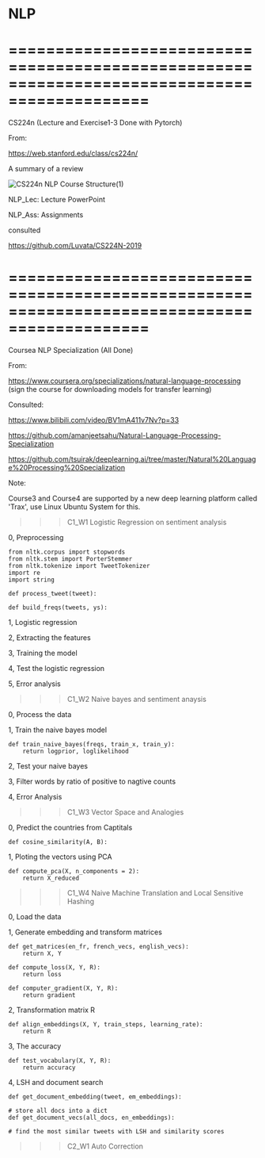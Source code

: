 # NLP

=============================================================================================
=============================================================================================

CS224n (Lecture and Exercise1-3 Done with Pytorch)

From: 

https://web.stanford.edu/class/cs224n/


A summary of a review

![CS224n NLP Course Structure(1)](https://user-images.githubusercontent.com/77312114/120138661-8b26c480-c209-11eb-9bc2-e8779b7448ad.png)


NLP_Lec: Lecture PowerPoint


NLP_Ass: Assignments

consulted

https://github.com/Luvata/CS224N-2019

=============================================================================================
=============================================================================================

Coursea NLP Specialization (All Done)

From:

https://www.coursera.org/specializations/natural-language-processing (sign the course for downloading models for transfer learning)

Consulted:

https://www.bilibili.com/video/BV1mA411v7Nv?p=33

https://github.com/amanjeetsahu/Natural-Language-Processing-Specialization

https://github.com/tsuirak/deeplearning.ai/tree/master/Natural%20Language%20Processing%20Specialization

Note: 

Course3 and Course4 are supported by a new deep learning platform called 'Trax', use Linux Ubuntu System for this. 

>>> C1_W1 Logistic Regression on sentiment analysis 

0, Preprocessing 

    from nltk.corpus import stopwords 
    from nltk.stem import PorterStemmer 
    from nltk.tokenize import TweetTokenizer 
    import re 
    import string 

    def process_tweet(tweet): 

    def build_freqs(tweets, ys): 
  
1, Logistic regression 

2, Extracting the features 

3, Training the model 

4, Test the logistic regression 

5, Error analysis 


>>> C1_W2 Naive bayes and sentiment anaysis 

0, Process the data 

1, Train the naive bayes model 

    def train_naive_bayes(freqs, train_x, train_y): 
        return logprior, loglikelihood
    
2, Test your naive bayes 

3, Filter words by ratio of positive to nagtive counts 

4, Error Analysis 

>>> C1_W3 Vector Space and Analogies

0, Predict the countries from Captitals 

    def cosine_similarity(A, B):

1, Ploting the vectors using PCA

    def compute_pca(X, n_components = 2):
        return X_reduced
        
        
>>> C1_W4 Naive Machine Translation and Local Sensitive Hashing  

0, Load the data 

1, Generate embedding and transform matrices 

    def get_matrices(en_fr, french_vecs, english_vecs): 
        return X, Y

    def compute_loss(X, Y, R):
        return loss 
        
    def computer_gradient(X, Y, R): 
        return gradient
        
2, Transformation matrix R 

    def align_embeddings(X, Y, train_steps, learning_rate): 
        return R 
        
3, The accuracy 

    def test_vocabulary(X, Y, R): 
        return accuracy
        
4, LSH and document search 

    def get_document_embedding(tweet, em_embeddings): 
    
    # store all docs into a dict 
    def get_document_vecs(all_docs, en_embeddings):

    # find the most similar tweets with LSH and similarity scores
    
>>> C2_W1 Auto Correction 






